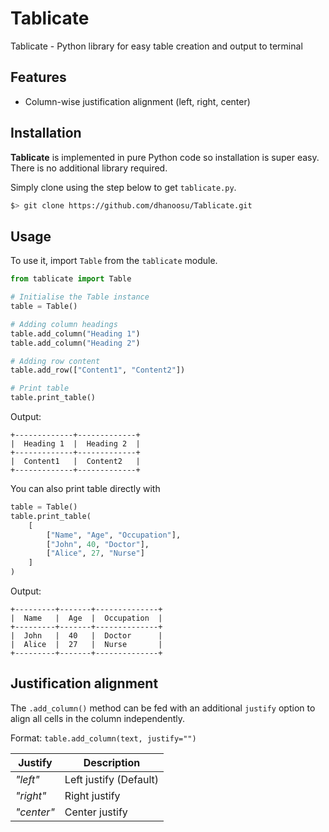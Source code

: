 # Tablicate
Tablicate - Python library for easy table creation and output to terminal

## Features
- Column-wise justification alignment (left, right, center)

## Installation
**Tablicate** is implemented in pure Python code so installation is super easy. There is no additional library required.

Simply clone using the step below to get `tablicate.py`. 

```bash
$> git clone https://github.com/dhanoosu/Tablicate.git
```

## Usage

To use it, import `Table` from the `tablicate` module.

```python
from tablicate import Table

# Initialise the Table instance
table = Table()

# Adding column headings
table.add_column("Heading 1")
table.add_column("Heading 2")

# Adding row content
table.add_row(["Content1", "Content2"])

# Print table
table.print_table()

```
Output:

```
+-------------+-------------+
|  Heading 1  |  Heading 2  |
+-------------+-------------+
|  Content1   |  Content2   |
+-------------+-------------+
```

You can also print table directly with

```python
table = Table()
table.print_table(
    [
        ["Name", "Age", "Occupation"],
        ["John", 40, "Doctor"],
        ["Alice", 27, "Nurse"]
    ]
)
```

Output:
```
+---------+-------+--------------+
|  Name   |  Age  |  Occupation  |
+---------+-------+--------------+
|  John   |  40   |  Doctor      |
|  Alice  |  27   |  Nurse       |
+---------+-------+--------------+
```

## Justification alignment

The `.add_column()` method can be fed with an additional `justify` option to align all cells in the column independently.

Format: `table.add_column(text, justify="")`

| Justify  | Description |
|----------|-------------|
| *"left"*   | Left justify (Default) |
| *"right"*  | Right justify |
| *"center"* | Center justify |
